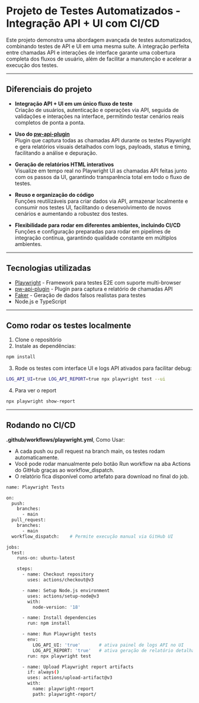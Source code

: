 # Projeto de Testes Automatizados - Integração API + UI com CI/CD

Este projeto demonstra uma abordagem avançada de testes automatizados, combinando testes de API e UI em uma mesma suíte. A integração perfeita entre chamadas API e interações de interface garante uma cobertura completa dos fluxos de usuário, além de facilitar a manutenção e acelerar a execução dos testes.

---

## Diferenciais do projeto

- **Integração API + UI em um único fluxo de teste**  
  Criação de usuários, autenticação e operações via API, seguida de validações e interações na interface, permitindo testar cenários reais completos de ponta a ponta.

- **Uso do [pw-api-plugin](https://github.com/sclavijosuero/pw-api-plugin)**  
  Plugin que captura todas as chamadas API durante os testes Playwright e gera relatórios visuais detalhados com logs, payloads, status e timing, facilitando a análise e depuração.

- **Geração de relatórios HTML interativos**  
  Visualize em tempo real no Playwright UI as chamadas API feitas junto com os passos da UI, garantindo transparência total em todo o fluxo de testes.

- **Reuso e organização do código**  
  Funções reutilizáveis para criar dados via API, armazenar localmente e consumir nos testes UI, facilitando o desenvolvimento de novos cenários e aumentando a robustez dos testes.

- **Flexibilidade para rodar em diferentes ambientes, incluindo CI/CD**  
  Funções e configuração preparadas para rodar em pipelines de integração contínua, garantindo qualidade constante em múltiplos ambientes.

---

## Tecnologias utilizadas

- [Playwright](https://playwright.dev/) - Framework para testes E2E com suporte multi-browser  
- [pw-api-plugin](https://github.com/sclavijosuero/pw-api-plugin) - Plugin para captura e relatório de chamadas API  
- [Faker](https://fakerjs.dev/) - Geração de dados falsos realistas para testes  
- Node.js e TypeScript

---

## Como rodar os testes localmente

1. Clone o repositório  
2. Instale as dependências:
```bash
npm install
```
3. Rode os testes com interface UI e logs API ativados para facilitar debug:
```bash
LOG_API_UI=true LOG_API_REPORT=true npx playwright test --ui
```
4. Para ver o report
```bash
npx playwright show-report
```
---
## Rodando no CI/CD
**.github/workflows/playwright.yml**, Como Usar:
- A cada push ou pull request na branch main, os testes rodam automaticamente.
- Você pode rodar manualmente pelo botão Run workflow na aba Actions do GitHub graças ao workflow_dispatch.
- O relatório fica disponível como artefato para download no final do job.

```bash
name: Playwright Tests

on:
  push:
    branches:
      - main
  pull_request:
    branches:
      - main
  workflow_dispatch:    # Permite execução manual via GitHub UI

jobs:
  test:
    runs-on: ubuntu-latest

    steps:
      - name: Checkout repository
        uses: actions/checkout@v3

      - name: Setup Node.js environment
        uses: actions/setup-node@v3
        with:
          node-version: '18'

      - name: Install dependencies
        run: npm install

      - name: Run Playwright tests
        env:
          LOG_API_UI: 'true'       # ativa painel de logs API no UI
          LOG_API_REPORT: 'true'   # ativa geração de relatório detalhado
        run: npx playwright test

      - name: Upload Playwright report artifacts
        if: always()
        uses: actions/upload-artifact@v3
        with:
          name: playwright-report
          path: playwright-report/
```
